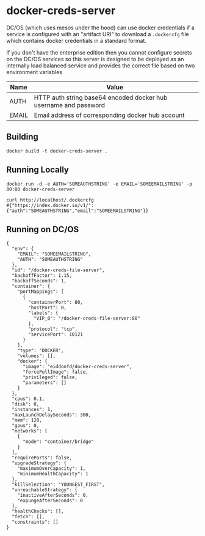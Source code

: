 docker-creds-server
===================

DC/OS (which uses mesos under the hood) can use docker credentials if a service is configured with an "artifact URI" to download a `.dockercfg` file which contains docker credentials in a standard format.

If you don't have the enterprise edition then you cannot configure secrets on the DC/OS services so this server is designed to be deployed as an internally load balanced service and provides the correct file based on two environment variables

| Name  | Value                                                            |
|-------|------------------------------------------------------------------|
| AUTH  | HTTP auth string base64 encoded docker hub username and password |
| EMAIL | Email address of corresponding docker hub account                |

Building
-------

```
docker build -t docker-creds-server .
```

Running Locally
---------------

```
docker run -d -e AUTH='SOMEAUTHSTRING' -e EMAIL='SOMEEMAILSTRING' -p 80:80 docker-creds-server

curl http://localhost/.dockercfg
#{"https://index.docker.io/v1/":{"auth":"SOMEAUTHSTRING","email":"SOMEEMAILSTRING"}}
```

Running on DC/OS
----------------

```
{
  "env": {
    "EMAIL": "SOMEEMAILSTRING",
    "AUTH": "SOMEAUTHSTRING"
  },
  "id": "/docker-creds-file-server",
  "backoffFactor": 1.15,
  "backoffSeconds": 1,
  "container": {
    "portMappings": [
      {
        "containerPort": 80,
        "hostPort": 0,
        "labels": {
          "VIP_0": "/docker-creds-file-server:80"
        },
        "protocol": "tcp",
        "servicePort": 10121
      }
    ],
    "type": "DOCKER",
    "volumes": [],
    "docker": {
      "image": "eiddonfd/docker-creds-server",
      "forcePullImage": false,
      "privileged": false,
      "parameters": []
    }
  },
  "cpus": 0.1,
  "disk": 0,
  "instances": 1,
  "maxLaunchDelaySeconds": 300,
  "mem": 128,
  "gpus": 0,
  "networks": [
    {
      "mode": "container/bridge"
    }
  ],
  "requirePorts": false,
  "upgradeStrategy": {
    "maximumOverCapacity": 1,
    "minimumHealthCapacity": 1
  },
  "killSelection": "YOUNGEST_FIRST",
  "unreachableStrategy": {
    "inactiveAfterSeconds": 0,
    "expungeAfterSeconds": 0
  },
  "healthChecks": [],
  "fetch": [],
  "constraints": []
}
```

